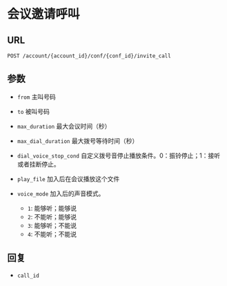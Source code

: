 # 会议邀请呼叫

## URL

```
POST /account/{account_id}/conf/{conf_id}/invite_call
```

## 参数

- `from` 主叫号码
- `to` 被叫号码
- `max_duration` 最大会议时间（秒）
- `max_dial_duration` 最大拨号等待时间（秒）
- `dial_voice_stop_cond` 自定义拨号音停止播放条件。0：振铃停止；1：接听或者挂断停止。
- `play_file` 加入后在会议播放这个文件
- `voice_mode` 加入后的声音模式。

  - `1`: 能够听；能够说
  - `2`: 不能听；能够说
  - `3`: 能够听；不能说
  - `4`: 不能听；不能说

## 回复

- `call_id`
